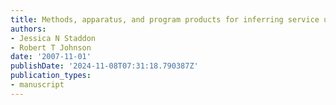 ```yaml
---
title: Methods, apparatus, and program products for inferring service usage
authors:
- Jessica N Staddon
- Robert T Johnson
date: '2007-11-01'
publishDate: '2024-11-08T07:31:18.790387Z'
publication_types:
- manuscript
---
```

